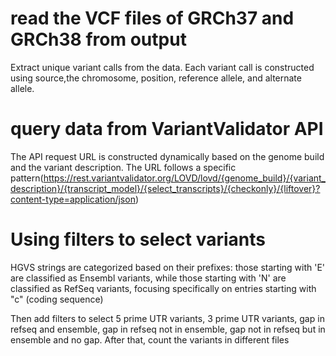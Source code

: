# read the VCF files of GRCh37 and GRCh38 from output
Extract unique variant calls from the data. Each variant call is constructed using source,the chromosome, position, reference allele, and alternate allele.

# query data from VariantValidator API
The API request URL is constructed dynamically based on the genome build and the variant description. The URL follows a specific pattern(https://rest.variantvalidator.org/LOVD/lovd/{genome_build}/{variant_description}/{transcript_model}/{select_transcripts}/{checkonly}/{liftover}?content-type=application/json) 

# Using filters to select variants
HGVS strings are categorized based on their prefixes: those starting with 'E' are classified as Ensembl variants, while those starting with 'N' are classified as RefSeq variants, focusing specifically on entries starting with "c" (coding sequence)

Then add filters to select 5 prime UTR variants, 3 prime UTR variants, gap in refseq and ensemble, gap in refseq not in ensemble, gap not in refseq but in ensemble and no gap. After that, count the variants in different files

